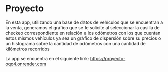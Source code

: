# Proyecto

En esta app, utilizando una base de datos de vehículos que se encuentran a la venta, generamos el gráfico que se le solicite al seleccionar la casilla de checkeo correspondiente 
en relación a los odómetros con los que cuentan estos mismos vehículos ya sea un gráfico de dispersión sobre su precios o un histograma sobre la cantidad de odómetros con una cantidad de kilómetros recorridos

La app se encuentra en el siguiente link: https://proyecto-oqo4.onrender.com
